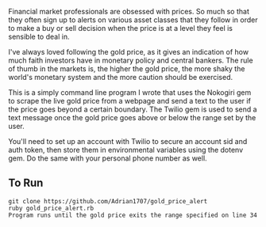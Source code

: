 Financial market professionals are obsessed with prices. So much so that they often sign up to alerts on various asset classes that they follow
in order to make a buy or sell decision when the price is at a level they feel is sensible to deal in.

I've always loved following the gold price, as it gives an indication of how much faith investors have in monetary policy and central bankers. The rule of thumb in the markets is, the higher the gold price, the more shaky the world's monetary system and the more caution
should be exercised. 

This is a simply command line program I wrote that uses the Nokogiri gem to scrape the live gold price from a webpage and send a text to the
user if the price goes beyond a certain boundary. The Twilio gem is used to send a text message once the gold price goes above or below
the range set by the user.

You'll need to set up an account with Twilio to secure an account sid and auth token, then store them in environmental variables using the dotenv gem.
Do the same with your personal phone number as well.

## To Run

```
git clone https://github.com/Adrian1707/gold_price_alert
ruby gold_price_alert.rb
Program runs until the gold price exits the range specified on line 34

```

